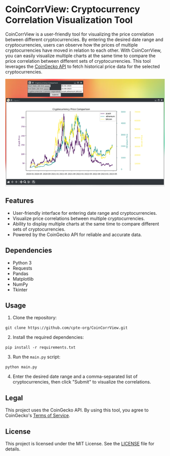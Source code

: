 # CoinCorrView: Cryptocurrency Correlation Visualization Tool

CoinCorrView is a user-friendly tool for visualizing the price correlation between different cryptocurrencies. By entering the desired date range and cryptocurrencies, users can observe how the prices of multiple cryptocurrencies have moved in relation to each other. With CoinCorrView, you can easily visualize multiple charts at the same time to compare the price correlation between different sets of cryptocurrencies. This tool leverages the [CoinGecko API](https://www.coingecko.com/api/documentation) to fetch historical price data for the selected cryptocurrencies.

![CoinCorrView Showcase Image](Docs/CoinCorrView.png)

## Features

- User-friendly interface for entering date range and cryptocurrencies.
- Visualize price correlations between multiple cryptocurrencies.
- Ability to display multiple charts at the same time to compare different sets of cryptocurrencies.
- Powered by the CoinGecko API for reliable and accurate data.

## Dependencies

- Python 3
- Requests
- Pandas
- Matplotlib
- NumPy
- Tkinter

## Usage

1. Clone the repository:

`git clone https://github.com/cpte-org/CoinCorrView.git`

2. Install the required dependencies:

`pip install -r requirements.txt`

3. Run the `main.py` script:

`python main.py`

4. Enter the desired date range and a comma-separated list of cryptocurrencies, then click "Submit" to visualize the correlations.

## Legal

This project uses the CoinGecko API. By using this tool, you agree to CoinGecko's [Terms of Service](https://www.coingecko.com/terms).

## License

This project is licensed under the MIT License. See the [LICENSE](LICENSE) file for details.
